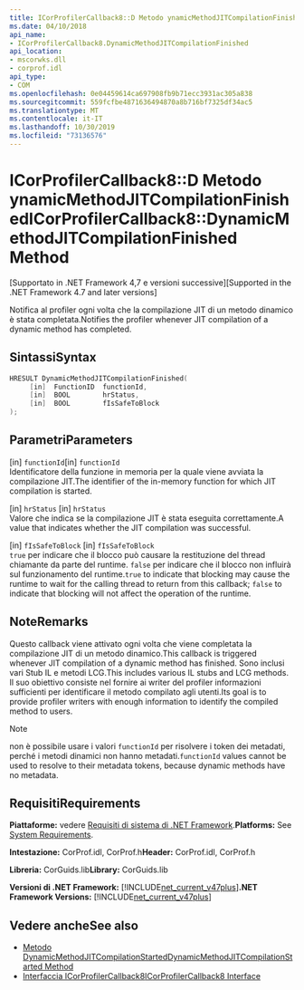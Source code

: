 ```yaml
---
title: ICorProfilerCallback8::D Metodo ynamicMethodJITCompilationFinished
ms.date: 04/10/2018
api_name:
- ICorProfilerCallback8.DynamicMethodJITCompilationFinished
api_location:
- mscorwks.dll
- corprof.idl
api_type:
- COM
ms.openlocfilehash: 0e04459614ca697908fb9b71ecc3931ac305a838
ms.sourcegitcommit: 559fcfbe4871636494870a8b716bf7325df34ac5
ms.translationtype: MT
ms.contentlocale: it-IT
ms.lasthandoff: 10/30/2019
ms.locfileid: "73136576"
---
```

# <a name="icorprofilercallback8dynamicmethodjitcompilationfinished-method"></a><span data-ttu-id="91422-102">ICorProfilerCallback8::D Metodo ynamicMethodJITCompilationFinished</span><span class="sxs-lookup"><span data-stu-id="91422-102">ICorProfilerCallback8::DynamicMethodJITCompilationFinished Method</span></span>
<span data-ttu-id="91422-103">[Supportato in .NET Framework 4,7 e versioni successive]</span><span class="sxs-lookup"><span data-stu-id="91422-103">[Supported in the .NET Framework 4.7 and later versions]</span></span>  
  
<span data-ttu-id="91422-104">Notifica al profiler ogni volta che la compilazione JIT di un metodo dinamico è stata completata.</span><span class="sxs-lookup"><span data-stu-id="91422-104">Notifies the profiler whenever JIT compilation of a dynamic method has completed.</span></span>  
  
## <a name="syntax"></a><span data-ttu-id="91422-105">Sintassi</span><span class="sxs-lookup"><span data-stu-id="91422-105">Syntax</span></span>  
  
```cpp  
HRESULT DynamicMethodJITCompilationFinished(  
     [in]  FunctionID  functionId,   
     [in]  BOOL        hrStatus,   
     [in]  BOOL        fIsSafeToBlock   
);  
```  
  
## <a name="parameters"></a><span data-ttu-id="91422-106">Parametri</span><span class="sxs-lookup"><span data-stu-id="91422-106">Parameters</span></span>  
<span data-ttu-id="91422-107">[in] `functionId`</span><span class="sxs-lookup"><span data-stu-id="91422-107">[in] `functionId`</span></span>  
<span data-ttu-id="91422-108">Identificatore della funzione in memoria per la quale viene avviata la compilazione JIT.</span><span class="sxs-lookup"><span data-stu-id="91422-108">The identifier of the in-memory function for which JIT compilation is started.</span></span>   

<span data-ttu-id="91422-109">[in] `hrStatus` </span><span class="sxs-lookup"><span data-stu-id="91422-109">[in] `hrStatus` </span></span>  
<span data-ttu-id="91422-110">Valore che indica se la compilazione JIT è stata eseguita correttamente.</span><span class="sxs-lookup"><span data-stu-id="91422-110">A value that indicates whether the JIT compilation was successful.</span></span>

<span data-ttu-id="91422-111">[in] `fIsSafeToBlock` </span><span class="sxs-lookup"><span data-stu-id="91422-111">[in] `fIsSafeToBlock` </span></span>  
<span data-ttu-id="91422-112">`true` per indicare che il blocco può causare la restituzione del thread chiamante da parte del runtime. `false` per indicare che il blocco non influirà sul funzionamento del runtime.</span><span class="sxs-lookup"><span data-stu-id="91422-112">`true` to indicate that blocking may cause the runtime to wait for the calling thread to return from this callback; `false` to indicate that blocking will not affect the operation of the runtime.</span></span>  

## <a name="remarks"></a><span data-ttu-id="91422-113">Note</span><span class="sxs-lookup"><span data-stu-id="91422-113">Remarks</span></span>  

<span data-ttu-id="91422-114">Questo callback viene attivato ogni volta che viene completata la compilazione JIT di un metodo dinamico.</span><span class="sxs-lookup"><span data-stu-id="91422-114">This callback is triggered whenever JIT compilation of a dynamic method has finished.</span></span> <span data-ttu-id="91422-115">Sono inclusi vari Stub IL e metodi LCG.</span><span class="sxs-lookup"><span data-stu-id="91422-115">This includes various IL stubs and LCG methods.</span></span> <span data-ttu-id="91422-116">Il suo obiettivo consiste nel fornire ai writer del profiler informazioni sufficienti per identificare il metodo compilato agli utenti.</span><span class="sxs-lookup"><span data-stu-id="91422-116">Its goal is to provide profiler writers with enough information to identify the compiled method to users.</span></span>

> [!NOTE]
> <span data-ttu-id="91422-117">non è possibile usare i valori `functionId` per risolvere i token dei metadati, perché i metodi dinamici non hanno metadati.</span><span class="sxs-lookup"><span data-stu-id="91422-117">`functionId` values cannot be used to resolve to their metadata tokens, because dynamic methods have no metadata.</span></span>

## <a name="requirements"></a><span data-ttu-id="91422-118">Requisiti</span><span class="sxs-lookup"><span data-stu-id="91422-118">Requirements</span></span>  
 <span data-ttu-id="91422-119">**Piattaforme:** vedere [Requisiti di sistema di .NET Framework](../../../../docs/framework/get-started/system-requirements.md).</span><span class="sxs-lookup"><span data-stu-id="91422-119">**Platforms:** See [System Requirements](../../../../docs/framework/get-started/system-requirements.md).</span></span>  
  
 <span data-ttu-id="91422-120">**Intestazione:** CorProf.idl, CorProf.h</span><span class="sxs-lookup"><span data-stu-id="91422-120">**Header:** CorProf.idl, CorProf.h</span></span>  
  
 <span data-ttu-id="91422-121">**Libreria:** CorGuids.lib</span><span class="sxs-lookup"><span data-stu-id="91422-121">**Library:** CorGuids.lib</span></span>  
  
 <span data-ttu-id="91422-122">**Versioni di .NET Framework:** [!INCLUDE[net_current_v47plus](../../../../includes/net-current-v47plus.md)]</span><span class="sxs-lookup"><span data-stu-id="91422-122">**.NET Framework Versions:** [!INCLUDE[net_current_v47plus](../../../../includes/net-current-v47plus.md)]</span></span>  
  
## <a name="see-also"></a><span data-ttu-id="91422-123">Vedere anche</span><span class="sxs-lookup"><span data-stu-id="91422-123">See also</span></span>

- [<span data-ttu-id="91422-124">Metodo DynamicMethodJITCompilationStarted</span><span class="sxs-lookup"><span data-stu-id="91422-124">DynamicMethodJITCompilationStarted Method</span></span>](icorprofilercallback8-dynamicmethodjitcompilationstarted-method.md)
- [<span data-ttu-id="91422-125">Interfaccia ICorProfilerCallback8</span><span class="sxs-lookup"><span data-stu-id="91422-125">ICorProfilerCallback8 Interface</span></span>](icorprofilercallback8-interface.md)
